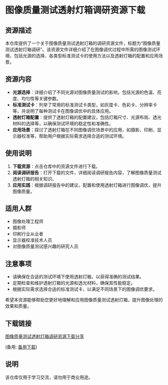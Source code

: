 # 图像质量测试透射灯箱调研资源下载

## 资源描述

本仓库提供了一个关于图像质量测试透射灯箱的调研资源文件，标题为“图像质量测试透射灯箱调研”。该资源文件详细介绍了在图像调优过程中所需的图像测试环境，包括光源的选择、各类型标准测试卡的使用方法以及透射灯箱的配置和应用场景。

## 资源内容

- **光源选择**：详细介绍了不同光源对图像质量测试的影响，包括光源的色温、亮度、均匀性等关键参数。
- **标准测试卡**：列举了常用的标准测试卡类型，如灰度卡、色彩卡、分辨率卡等，并说明了每种测试卡在图像调优中的具体应用。
- **透射灯箱配置**：提供了透射灯箱的配置建议，包括灯箱尺寸、光源布局、透光材料的选择等，以确保测试环境的稳定性和准确性。
- **应用场景**：探讨了透射灯箱在不同图像调优场景中的应用，如摄影、印刷、显示器校准等，帮助用户根据实际需求选择合适的测试环境。

## 使用说明

1. **下载资源**：点击仓库中的资源文件进行下载。
2. **阅读调研报告**：打开下载的文件，详细阅读调研报告内容，了解图像质量测试透射灯箱的相关知识。
3. **应用实践**：根据调研报告中的建议，配置和使用透射灯箱进行图像调优，提升图像质量。

## 适用人群

- 图像处理工程师
- 摄影师
- 印刷行业从业者
- 显示器校准技术人员
- 对图像质量测试感兴趣的研究人员

## 注意事项

- 请确保在合适的测试环境下使用透射灯箱，以获得准确的测试结果。
- 定期检查和维护透射灯箱的光源和透光材料，确保其性能稳定。
- 根据实际需求选择合适的标准测试卡，以满足不同场景下的图像调优要求。

希望本资源能够帮助您更好地理解和应用图像质量测试透射灯箱，提升图像处理的效果和质量。

## 下载链接
[图像质量测试透射灯箱调研资源下载分享](https://pan.quark.cn/s/d0413f7a12df) 

(备用: [备用下载](https://pan.baidu.com/s/170hBautVS1MlX2evF5DCjw?pwd=1234))

## 说明

该仓库仅用于学习交流，请勿用于商业用途。
